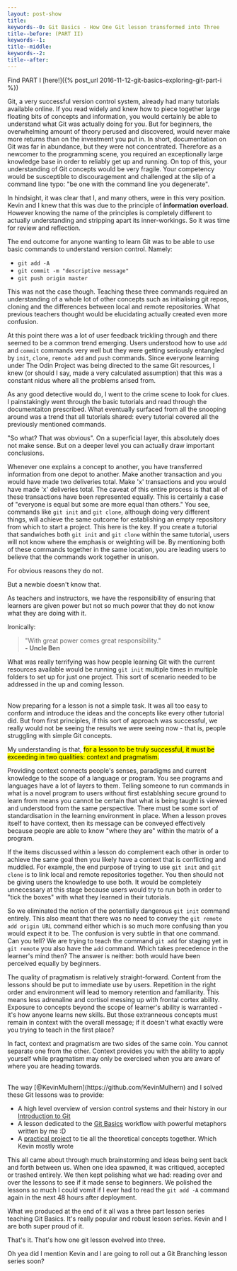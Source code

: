 ```yaml
---
layout: post-show
title: 
keywords--0: Git Basics - How One Git lesson transformed into Three
title--before: (PART II)
keywords--1: 
title--middle: 
keywords--2: 
title--after: 
---
```


Find PART I [here!]({% post_url 2016-11-12-git-basics-exploring-git-part-i %})

Git, a very successful version control system, already had many tutorials available online. If you read widely and knew how to piece together large floating bits of concepts and information, you would certainly be able to understand what Git was actually doing for you. But for beginners, the overwhelming amount of theory perused and discovered, would never make more returns than on the investment you put in. In short, documentation on Git was far in abundance, but they were not concentrated. Therefore as a newcomer to the programming scene, you required an exceptionally large knowledge base in order to reliably get up and running. On top of this, your understanding of Git concepts would be very fragile. Your competency would be susceptible to discouragement and challenged at the slip of a command line typo: "be one with the command line you degenerate".

In hindsight, it was clear that I, and many others, were in this very position. Kevin and I knew that this was due to the principle of __information overload__. However knowing the name of the principles is completely different to actually understanding and stripping apart its inner-workings. So it was time for review and reflection.

The end outcome for anyone wanting to learn Git was to be able to use basic commands to understand version control. Namely:

* `git add -A`
* `git commit -m "descriptive message"`
* `git push origin master`

This was not the case though. Teaching these three commands required an understanding of a whole lot of other concepts such as initialising git repos, cloning and the differences between local and remote repositories. What previous teachers thought would be elucidating actually created even more confusion. 

At this point there was a lot of user feedback trickling through and there seemed to be a common trend emerging. Users understood how to use `add` and `commit` commands very well but they were getting seriously entangled by `init`, `clone`, `remote add` and `push` commands. Since everyone learning under The Odin Project was being directed to the same Git resources, I knew (or should I say, made a very calculated assumption) that this was a constant nidus where all the problems arised from.

As any good detective would do, I went to the crime scene to look for clues. I painstakingly went through the basic tutorials and read through the documentaiton prescribed. What eventually surfaced from all the snooping around was a trend that all tutorials shared: every tutorial covered all the previously mentioned commands.

"So what? That was obvious". On a superficial layer, this absolutely does not make sense. But on a deeper level you can actually draw important conclusions.

Whenever one explains a concept to another, you have transferred information from one depot to another. Make another transaction and you would have made two deliveries total. Make 'x' transactions and you would have made 'x' deliveries total. The caveat of this entire process is that all of these transactions have been represented equally. This is certainly a case of "everyone is equal but some are more equal than others." You see, commands like `git init` and `git clone`, although doing very different things, will achieve the same outcome for establishing an empty repository from which to start a project. This here is the key. If you create a tutorial that sandwiches both `git init` and `git clone` within the same tutorial, users will not know where the emphasis or weighting will be. By mentioning both of these commands together in the same location, you are leading users to believe that the commands work together in unison.

For obvious reasons they do not. 

But a newbie doesn't know that.

As teachers and instructors, we have the responsibility of ensuring that learners are given power but not so much power that they do not know what they are doing with it. 

Ironically:

<blockquote>
"With great power comes great responsibility."
<br>
<b>- Uncle Ben</b>
</blockquote>

What was really terrifying was how people learning Git with the current resources available would be running `git init` multiple times in multiple folders to set up for just one project. This sort of scenario needed to be addressed in the up and coming lesson.

<br>
Now preparing for a lesson is not a simple task. It was all too easy to conform and introduce the ideas and the concepts like every other tutorial did. But from first principles, if this sort of approach was successful, we really would not be seeing the results we were seeing now - that is, people struggling with simple Git concepts.

My understanding is that, <mark>for a lesson to be truly successful, it must be exceeding in two qualities: context and pragmatism.</mark>

Providing context connects people's senses, paradigms and current knowledge to the scope of a language or program. You see programs and languages have a lot of layers to them. Telling someone to run commands in what is a novel program to users without first establshing secure ground to learn from means you cannot be certain that what is being taught is viewed and understood from the same perspective. There must be some sort of standardisation in the learning environment in place. When a lesson proves itself to have context, then its message can be conveyed effectively because people are able to know "where they are" within the matrix of a program.

If the items discussed within a lesson do complement each other in order to achieve the same goal then you likely have a context that is conflicting and muddled. For example, the end purpose of trying to use `git init` and `git clone` is to link local and remote repositories together. You then should not be giving users the knowledge to use both. It would be completely unnecessary at this stage because users would try to run both in order to "tick the boxes" with what they learned in their tutorials. 

So we eliminated the notion of the potentially dangerous `git init` command entirely. This also meant that there was no need to convey the `git remote add origin URL` command either which is so much more confusing than you would expect it to be. The confusion is very subtle in that one command. Can you tell? We are trying to teach the command `git add` for staging yet in `git remote` you also have the `add` command. Which takes precedence in the learner's mind then? The answer is neither: both would have been perceived equally by beginners.

The quality of pragmatism is relatively straight-forward. Content from the lessons should be put to immediate use by users. Repetition in the right order and environment will lead to memory retention and familiarity. This means less adrenaline and cortisol messing up with frontal cortex ability. Exposure to concepts beyond the scope of learner's ability is warranted - it's how anyone learns new skills. But those extranneous concepts must remain in context with the overall message; if it doesn't what exactly were you trying to teach in the first place?

In fact, context and pragmatism are two sides of the same coin. You cannot separate one from the other. Context provides you with the ability to apply yourself while pragmatism may only be exercised when you are aware of where you are heading towards.

<br>
The way [@KevinMulhern](https://github.com/KevinMulhern) and I solved these Git lessons was to provide:

* A high level overview of version control systems and their history in our [Introduction to Git](http://www.theodinproject.com/courses/web-development-101/lessons/introduction-to-git)
* A lesson dedicated to the [Git Basics](http://www.theodinproject.com/courses/web-development-101/lessons/git-basics) workflow with powerful metaphors written by me :D
* A [practical project](http://www.theodinproject.com/courses/web-development-101/lessons/practicing-git-basics) to tie all the theoretical concepts together. Which Kevin mostly wrote

This all came about through much brainstorming and ideas being sent back and forth between us. When one idea spawned, it was critiqued, accepted or trashed entirely. We then kept polishing what we had: reading over and over the lessons to see if it made sense to beginners. We polished the lessons so much I could vomit if I ever had to read the `git add -A` command again in the next 48 hours after deployment.

What we produced at the end of it all was a three part lesson series teaching Git Basics. It's really popular and robust lesson series. Kevin and I are both super proud of it.

That's it. That's how one git lesson evolved into three.

Oh yea did I mention Kevin and I are going to roll out a Git Branching lesson series soon?